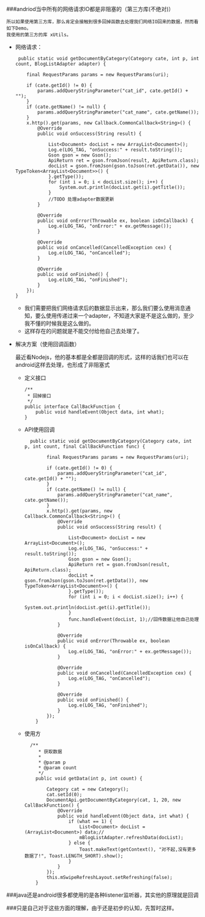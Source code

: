 ###andriod当中所有的网络请求IO都是非阻塞的（第三方库(不绝对)）

	所以如果使用第三方库，那么肯定会接触到很多回掉函数去处理我们网络IO回来的数据，然而看如下Demo。
	我使用的第三方的库 xUtils。




-	网络请求：

	
		 public static void getDocumentByCategory(Category cate, int p, int count, BlogListAdapter adapter) {
	
	        final RequestParams params = new RequestParams(uri);
	
	        if (cate.getId() != 0) {
	            params.addQueryStringParameter("cat_id", cate.getId() + "");
	        }
	        if (cate.getName() != null) {
	            params.addQueryStringParameter("cat_name", cate.getName());
	        }
	        x.http().get(params, new Callback.CommonCallback<String>() {
	            @Override
	            public void onSuccess(String result) {
	
	                List<Document> docList = new ArrayList<Document>();
	                Log.e(LOG_TAG, "onSuccess:" + result.toString());
	                Gson gson = new Gson();
	                ApiReturn ret = gson.fromJson(result, ApiReturn.class);
	                docList = gson.fromJson(gson.toJson(ret.getData()), new TypeToken<ArrayList<Document>>() {
	                }.getType());
	                for (int i = 0; i < docList.size(); i++) {
	                    System.out.println(docList.get(i).getTitle());
	                }
	                //TODO 处理adapter数据更新
	            }
	
	            @Override
	            public void onError(Throwable ex, boolean isOnCallback) {
	                Log.e(LOG_TAG, "onError:" + ex.getMessage());
	            }
	
	            @Override
	            public void onCancelled(CancelledException cex) {
	                Log.e(LOG_TAG, "onCancelled");
	            }
	
	            @Override
	            public void onFinished() {
	                Log.e(LOG_TAG, "onFinished");
	            }
	        });
	    }
	

	-	我们需要把我们网络请求后的数据显示出来，那么我们要么使用消息通知，要么使用传递过来一个adapter，不知道大家是不是这么做的，至少我不懂的时候我是这么做的。
	-	这样存在的问题就是不能交付给他自己去处理了。


-	解决方案（使用回调函数）

	最近看Nodejs，他的基本都是全都是回调的形式，这样的话我们也可以在android这样去处理，也形成了非阻塞式


	
	-	定义接口
			
			/**
			 * 回掉接口
			 */
			public interface CallBackFunction {
			    public void handleEvent(Object data, int what);
			}


	-	API使用回调


		
			  public static void getDocumentByCategory(Category cate, int p, int count, final CallBackFunction func) {
			
			        final RequestParams params = new RequestParams(uri);
			
			        if (cate.getId() != 0) {
			            params.addQueryStringParameter("cat_id", cate.getId() + "");
			        }
			        if (cate.getName() != null) {
			            params.addQueryStringParameter("cat_name", cate.getName());
			        }
			        x.http().get(params, new Callback.CommonCallback<String>() {
			            @Override
			            public void onSuccess(String result) {
			
			                List<Document> docList = new ArrayList<Document>();
			                Log.e(LOG_TAG, "onSuccess:" + result.toString());
			                Gson gson = new Gson();
			                ApiReturn ret = gson.fromJson(result, ApiReturn.class);
			                docList = gson.fromJson(gson.toJson(ret.getData()), new TypeToken<ArrayList<Document>>() {
			                }.getType());
			                for (int i = 0; i < docList.size(); i++) {
			                    System.out.println(docList.get(i).getTitle());
			                }
			                func.handleEvent(docList, 1);//回传数据让他自己处理
			            }
			
			            @Override
			            public void onError(Throwable ex, boolean isOnCallback) {
			                Log.e(LOG_TAG, "onError:" + ex.getMessage());
			            }
			
			            @Override
			            public void onCancelled(CancelledException cex) {
			                Log.e(LOG_TAG, "onCancelled");
			            }
			
			            @Override
			            public void onFinished() {
			                Log.e(LOG_TAG, "onFinished");
			            }
			        });
			    }


	-	使用方

	
			  /**
			     * 获取数据
			     *
			     * @param p
			     * @param count
			     */
			    public void getData(int p, int count) {
			
			        Category cat = new Category();
			        cat.setId(0);
			        DocumentApi.getDocumentByCategory(cat, 1, 20, new CallBackFunction() {
			            @Override
			            public void handleEvent(Object data, int what) {
			                if (what == 1) {
			                    List<Document> docList = (ArrayList<Document>) data;//
			                    mBlogListAdapter.refreshData(docList);
			                } else {
			                    Toast.makeText(getContext(), "对不起,没有更多数据了!", Toast.LENGTH_SHORT).show();
			                }
			            }
			        });
			        this.mSwipeRefreshLayout.setRefreshing(false);
			    }


###java还是android很多都使用的是各种listener监听器，其实他的原理就是回调


###只是自己对于这些方面的理解，由于还是初步的认知，先暂时这样。